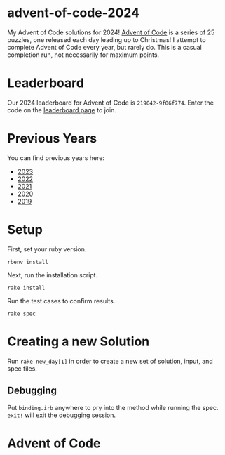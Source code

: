 # advent-of-code-2024
My Advent of Code solutions for 2024! [Advent of Code](https://adventofcode.com/) is a series of 25 puzzles, one released each day leading up to Christmas! I attempt to complete Advent of Code every year, but rarely do. This is a casual completion run, not necessarily for maximum points.

# Leaderboard

Our 2024 leaderboard for Advent of Code is `219042-9f06f774`. Enter the code on the [leaderboard page](https://adventofcode.com/2024/leaderboard/private) to join.

# Previous Years

You can find previous years here:
- [2023](https://github.com/ChaelCodes/Advent-of-Code-2023)
- [2022](https://github.com/ChaelCodes/Advent-of-Code-2022)
- [2021](https://github.com/ChaelCodes/Advent-of-Code-2021)
- [2020](https://github.com/ChaelCodes/Advent-of-Code-2020)
- [2019](https://github.com/ChaelCodes/Advent-of-Code-2019)

# Setup
First, set your ruby version.
```
rbenv install
```
Next, run the installation script.
```
rake install
```
Run the test cases to confirm results.
```
rake spec
```
# Creating a new Solution
Run `rake new_day[1]` in order to create a new set of solution, input, and spec files.

## Debugging
Put `binding.irb` anywhere to pry into the method while running the spec. `exit!` will exit the debugging session.

# Advent of Code
